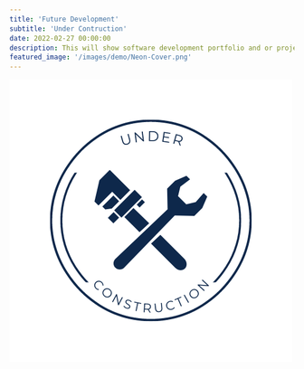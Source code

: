 ```yaml
---
title: 'Future Development'
subtitle: 'Under Contruction'
date: 2022-02-27 00:00:00
description: This will show software development portfolio and or projects links
featured_image: '/images/demo/Neon-Cover.png'
---
```

![](/images/demo/Under-C.png)
